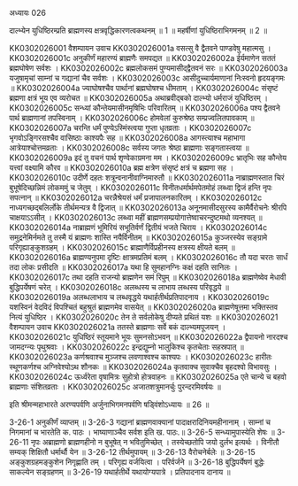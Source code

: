 अध्यायः 026

दाल्भ्येन युधिष्ठिरम्प्रति ब्राह्मणस्य क्षत्रवृद्धिकारणत्वकथनम् ॥ 1 ॥ महर्षीणां युधिष्ठिराभिगमनम् ॥ 2 ॥

KK0302026001	वैशम्पायन उवाच 
KK0302026001a	वसत्सु वै द्वैतवने पाण्डवेषु महात्मसु ।
KK0302026001c	अनुकीर्णं महारण्यं ब्राह्मणैः समपद्यत ॥
KK0302026002a	ईर्यमाणेन सततं ब्रह्मघोषेण सर्वशः ।
KK0302026002c	ब्रह्मलोकसमं पुण्यमासीद्द्वैतवनं सरः ॥
KK0302026003a	यजुषामृचां साम्नां च गद्यानां चैव सर्वशः ।
KK0302026003c	आसीदुच्चार्यमाणानां निःस्वनो हृदयङ्गमः ॥
KK0302026004a	ज्याघोषश्चैव पार्थानां ब्रह्मघोषश्च धीमताम् ।
KK0302026004c	संसृष्टं ब्रह्मणा क्षत्रं भूय एव व्यरोचत ॥
KK0302026005a	अथाब्रवीद्बको दाल्भ्यो धर्मराजं युधिष्ठिरम् ।
KK0302026005c	सन्ध्यां कौन्तेयमासीनमृषिभिः परिवारितम् ॥
KK0302026006a	पश्य द्वैतवने पार्थ ब्राह्मणानां तपस्विनाम् ।
KK0302026006c	होमवेलां कुरुश्रेष्ठ सम्प्रज्वलितपावकाम् ॥
KK0302026007a	चरन्ति धर्मं पुण्येऽस्मिंस्त्वया गुप्ता धृतव्रताः ।
KK0302026007c	भृगवोऽङ्गिरसश्चैव वासिष्ठाः काश्यपैः सह ॥
KK0302026008a	आगस्त्याश्च महाभागा आत्रेयाश्चोत्तमव्रताः ।
KK0302026008c	सर्वस्य जगतः श्रेष्ठा ब्राह्मणाः सङ्गतास्त्वया ॥
KK0302026009a	इदं तु वचनं पार्थ शृण्वेकाग्रमना मम ।
KK0302026009c	भ्रातृभिः सह कौन्तेय यत्त्वां वक्ष्यामि कौरव ॥
KK0302026010a	ब्रह्म क्षत्रेण संसृष्टं क्षत्रं च ब्रह्मणा सह ।
KK0302026010c	उदीर्णे दहतः शत्रून्वनानीवाग्निमारुतौ ॥
KK0302026011a	नाब्राह्मणस्तात चिरं बुभूषेदिच्छन्निमं लोकममुं च जेतुम् ।
KK0302026011c	विनीतधर्मार्थमपेतमोहं लब्ध्वा द्विजं हन्ति नृपः सपत्नान् ॥
KK0302026012a	चरन्नैश्रेयसं धर्मं प्रजापालनकारितम् ।
KK0302026012c	नाध्यगच्छद्बलिर्लोके तीर्थमन्यत्र वै द्विजात् ॥
KK0302026013a	अनूनमासीदसुरस्य कामैर्वैरोचनेः श्रीरपि चाक्षयाऽऽसीत् ।
KK0302026013c	लब्ध्वा महीं ब्राह्मणसम्प्रयोगात्तेष्वाचरन्दुष्टमथो व्यनश्यत् ॥
KK0302026014a	नाब्राह्मणं भूमिरियं सभूतिर्वर्णं द्वितीयं भजते चिराय ।
KK0302026014c	समुद्रनेमिर्नमते तु तस्मै यं ब्राह्मणः शास्ति नयैर्विनीतम् ॥
KK0302026015a	कुञ्जरस्येव सङ्ग्रामे परिगृह्याङ्कुशग्रहम् ।
KK0302026015c	ब्राह्माणैर्विप्रहीनस्य क्षत्रस्य क्षीयते बलम् ॥
KK0302026016a	ब्राह्मण्यनुपमा दृष्टिः क्षात्रमप्रतिमं बलम् ।
KK0302026016c	तौ यदा चरतः सार्धं तदा लोकः प्रसीदति ॥
KK0302026017a	यथा हि सुमहानग्निः कक्षं दहति सानिलः ।
KK0302026017c	तथा दहति राजन्यो ब्राह्मणेन समं रिपुम् ॥
KK0302026018a	ब्राह्मणेष्वेव मेधावी बुद्धिपर्येषणं चरेत् ।
KK0302026018c	अलब्धस्य च लाभाय लब्धस्य परिवृद्धये ॥
KK0302026019a	अलब्धलाभाय च लब्धवृद्धये यथार्हतीर्थप्रतिपादनाय ।
KK0302026019c	यशस्विनं वेदविदं विपश्चितं बहुश्रुतं ब्राह्मणमेव वासयेत् ॥
KK0302026020a	ब्राह्मणेषूत्तमा भक्तिस्तव नित्यं युधिष्ठिर ।
KK0302026020c	तेन ते सर्वलोकेषु दीप्यते प्रथितं यशः ॥
KK0302026021	वैशम्पायन उवाच 
KK0302026021a	ततस्ते ब्राह्मणाः सर्वे बकं दाल्भ्यमपूजयन् ।
KK0302026021c	युधिष्ठिरं स्तूयमाने भूयः सुमनसोऽभवन् ॥
KK0302026022a	द्वैपायनो नारदश्च जामदग्न्यः पृथुश्रवाः ।
KK0302026022c	इन्द्रद्युम्नो भालुकिश्च कृतचेताः सहस्रपात् ॥
KK0302026023a	कर्णश्रवाश्च मुञ्जश्च लवणाश्वश्च काश्यपः ।
KK0302026023c	हारीतः स्थूणकर्णश्च अग्निवेश्योऽथ शौनकः ॥
KK0302026024a	कृतवाक्च सुवाक्चैव बृहदश्वो विभावसुः ।
KK0302026024c	ऊर्ध्वरेता वृषामित्रः सुहोत्रो होत्रवाहनः ॥
KK0302026025a	एते चान्ये च बहवो ब्राह्मणाः संशितव्रताः ।
KK0302026025c	अजातशत्रुमानर्चुः पुरन्दरमिवर्षयः ॥

इति श्रीमन्महाभारते अरण्यपर्वणि अर्जुनाभिगमनपर्वणि षड्विंशोऽध्यायः ॥ 26 ॥

3-26-1 अनुकीर्णं व्याप्तम् ॥ 3-26-3 गद्यानां ब्राह्मणवाक्यानां पादाक्षरादिनियमहीनानाम् । साम्नां च निगमानां च भारतेति क. पाठः । भाष्याणाञ्चैव सर्वश इति ख. पाठः.॥ 3-26-5 सन्ध्यामुपास्येति शेषः ॥ 3-26-11 नृपः अब्राह्मणो ब्राह्मणहीनो न बुभूषेत् न भवितुमिच्छेत् । तस्येच्छतोपि जयो दुर्लभ इत्यर्थः । विनीतौ सम्यक् शिक्षितौ धर्मार्थौ येन ॥ 3-26-12 तीर्थमुपायम् ॥ 3-26-13 वैरोचनेर्बलेः ॥ 3-26-15 अङ्कुशग्रहमङ्कुशेन निगृह्णाति तम् । परिगृह्य वर्जयित्वा । परिर्वर्जने ॥ 3-26-18 बुद्धिपर्येषणं बुद्धेः साकल्येन सङ्ग्रहणम् ॥ 3-26-19 यथार्हतीर्थे यथायोग्यपात्रे । प्रतिपादनाय दानाय ॥
